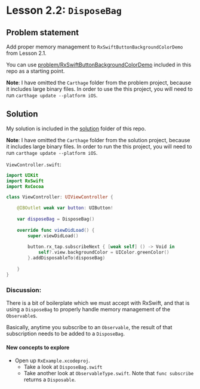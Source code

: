 # Lesson 2.2: `DisposeBag`

## Problem statement

Add proper memory management to `RxSwiftButtonBackgroundColorDemo` from Lesson 2.1.

You can use [problem/RxSwiftButtonBackgroundColorDemo](problem/RxSwiftButtonBackgroundColorDemo) included in this repo as a starting point.

**Note**: I have omitted the `Carthage` folder from the problem project, because it includes large binary files.  In order to use the this project, you will need to run `carthage update --platform iOS`.

## Solution

My solution is included in the [solution](solution) folder of this repo.

**Note**: I have omitted the `Carthage` folder from the solution project, because it includes large binary files.  In order to run the this project, you will need to run `carthage update --platform iOS`.

`ViewController.swift`:

```swift
import UIKit
import RxSwift
import RxCocoa

class ViewController: UIViewController {

    @IBOutlet weak var button: UIButton!
    
    var disposeBag = DisposeBag()
    
    override func viewDidLoad() {
        super.viewDidLoad()
        
        button.rx_tap.subscribeNext { [weak self] () -> Void in
            self?.view.backgroundColor = UIColor.greenColor()
        }.addDisposableTo(disposeBag)
        
    }
}
```

### Discussion:

There is a bit of boilerplate which we must accept with RxSwift, and that is using a `DisposeBag` to properly handle memory management of the `Observable`s.

Basically, anytime you subscribe to an `Observable`, the result of that subscription needs to be added to a `DisposeBag`.

#### New concepts to explore

* Open up `RxExample.xcodeproj`.
  * Take a look at `DisposeBag.swift`
  * Take another look at `ObservableType.swift`.  Note that `func subscribe` returns a `Disposable`.
